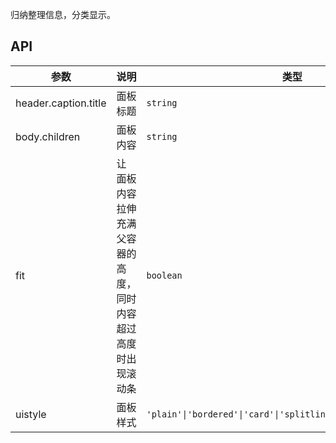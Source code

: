 归纳整理信息，分类显示。

## API

| 参数      | 说明               | 类型             | 默认值  |
| --------- | ------------------ | ---------------- | ------- |
| header.caption.title      | 面板标题     | `string`         | -       |
| body.children      | 面板内容     | `string`         | -       |
| fit      | 让 面板内容 拉伸充满父容器的高度，同时内容超过高度时出现滚动条           | `boolean`         | -       |
| uistyle      | 面板样式     | `'plain'\|'bordered'\|'card'\|'splitline'\|'outline'\|'default'`         | default       |

